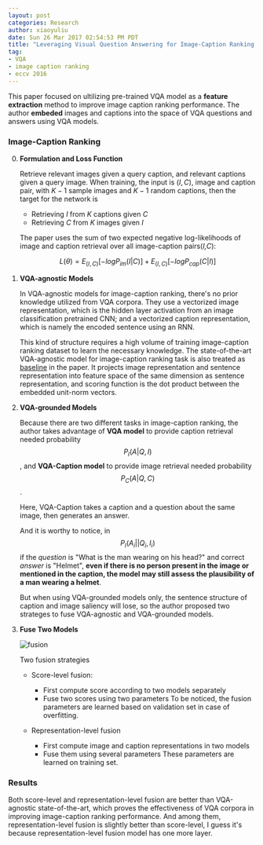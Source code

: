 ```yaml
---
layout: post
categories: Research
author: xiaoyuliu
date: Sun 26 Mar 2017 02:54:53 PM PDT
title: "Leveraging Visual Question Answering for Image-Caption Ranking - Notes"
tag:
- VQA
- image caption ranking
- eccv 2016
---
```


This paper focused on ultilizing pre-trained VQA model as a **feature extraction** method to improve image caption ranking performance. The author **embeded** images and captions into the space of VQA questions and answers using VQA models.

### Image-Caption Ranking

0. **Formulation and Loss Function**

    Retrieve relevant images given a query caption, and relevant captions given a query image. When training, the input is ($I,C$), image and caption pair, with $K-1$ sample images and $K-1$ random captions, then the target for the network is 

    - Retrieving $I$ from *K* captions given *C* 
    - Retrieving $C$ from *K* images given *I*

    The paper uses the sum of two expected negative log-likelihoods of image and caption retrieval over all image-caption pairs(*I,C*):

    $$
    L(\theta) = E_{(I,C)}[-logP_{im}(I|C)] + E_{(I,C)}[-logP_{cap}(C|I)]
    $$

1. **VQA-agnostic Models**

    In VQA-agnostic models for image-caption ranking, there's no prior knowledge utilized from VQA corpora. They use a vectorized image representation, which is the hidden layer activation from an image classification pretrained CNN; and a vectorized caption representation, which is namely the encoded sentence using an RNN.

    This kind of structure requires a high volume of training image-caption ranking dataset to learn the necessary knowledge. The state-of-the-art VQA-agnostic model for image-caption ranking task is also treated as [baseline][1] in the paper. It projects image representation and sentence representation into feature space of the same dimension as sentence representation, and scoring function is the dot product between the embedded unit-norm vectors.

2. **VQA-grounded Models**

    Because there are two different tasks in image-caption ranking, the author takes advantage of **VQA model** to provide caption retrieval needed probability 
    $$
    P_I(A|Q,I)
    $$
    , and **VQA-Caption model** to provide image retrieval needed probability $$
    P_C(A|Q,C)
    $$.

    Here, VQA-Caption takes a caption and a question about the same image, then generates an answer.

    And it is worthy to notice, in 
    $$
    P_I(A_i||Q_i, I_i)
    $$ if the *question* is "What is the man wearing on his head?" and correct *answer* is "Helmet", **even if there is no person present in the image or mentioned in the caption, the model may still assess the plausibility of a man wearing a helmet**.

    But when using VQA-grounded models only, the sentence structure of caption and image saliency will lose, so the author proposed two strateges to fuse VQA-agnostic and VQA-grounded models.
3. **Fuse Two Models**

    ![fusion](https://cl.ly/1k0R1L41062m/Image%202017-03-27%20at%207.41.28%20PM.png)
    <figcaption class="caption">Two fusion strategies</figcaption>

    - Score-level fusion:
        + First compute score according to two models separately
        + Fuse two scores using two parameters
        To be noticed, the fusion parameters are learned based on validation set in case of overfitting.

    - Representation-level fusion
    
        + First compute image and caption representations in two models
        + Fuse them using several parameters
        These parameters are learned on training set.

### Results

Both score-level and representation-level fusion are better than VQA-agnostic state-of-the-art, which proves the effectiveness of VQA corpora in improving image-caption ranking performance. And among them, representation-level fusion is slightly better than score-level, I guess it's because representation-level fusion model has one more layer.





[1]: https://arxiv.org/abs/1411.2539